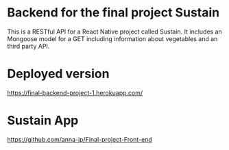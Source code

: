 # Backend for the final project Sustain

This is a RESTful API for a React Native project called Sustain. It includes an Mongoose model for a GET including information about vegetables and an third party API.

# Deployed version
https://final-backend-project-1.herokuapp.com/

# Sustain App
https://github.com/anna-ip/Final-project-Front-end


